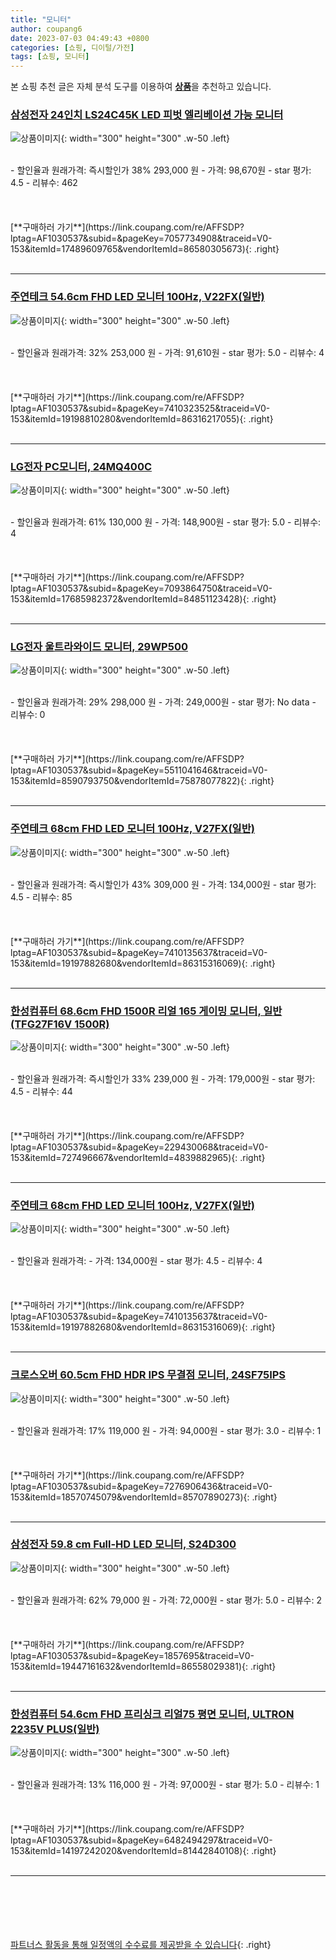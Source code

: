 ```yaml
---
title: "모니터"
author: coupang6
date: 2023-07-03 04:49:43 +0800
categories: [쇼핑, 디이털/가전]
tags: [쇼핑, 모니터]
---
```


본 쇼핑 추천 글은 자체 분석 도구를 이용하여 [**상품**](https://link.coupang.com/a/bao1ui)을 추천하고 있습니다.

### [삼성전자 24인치 LS24C45K LED 피벗 엘리베이션 가능 모니터](https://link.coupang.com/re/AFFSDP?lptag=AF1030537&subid=&pageKey=7057734908&traceid=V0-153&itemId=17489609765&vendorItemId=86580305673)

![상품이미지](https://thumbnail8.coupangcdn.com/thumbnails/remote/230x230ex/image/vendor_inventory/ff5e/2576339ddfb774975f2c0c42ad9dbda03f0656e6412aa82eba042bb68e22.jpg){: width="300" height="300" .w-50 .left}


<br>
- 할인율과 원래가격: 즉시할인가 38%  293,000   원
- 가격: 98,670원
- star 평가: 4.5
- 리뷰수: 462
<br>
<br>
<br>
<br>
[**구매하러 가기**](https://link.coupang.com/re/AFFSDP?lptag=AF1030537&subid=&pageKey=7057734908&traceid=V0-153&itemId=17489609765&vendorItemId=86580305673){: .right}
<br>
<br>

---

### [주연테크 54.6cm FHD LED 모니터 100Hz, V22FX(일반)](https://link.coupang.com/re/AFFSDP?lptag=AF1030537&subid=&pageKey=7410323525&traceid=V0-153&itemId=19198810280&vendorItemId=86316217055)

![상품이미지](https://thumbnail6.coupangcdn.com/thumbnails/remote/230x230ex/image/retail/images/2023/06/19/11/3/d3445a95-f487-4f8a-8acc-cbdea7941986.jpg){: width="300" height="300" .w-50 .left}


<br>
- 할인율과 원래가격: 32%  253,000   원
- 가격: 91,610원
- star 평가: 5.0
- 리뷰수: 4
<br>
<br>
<br>
<br>
[**구매하러 가기**](https://link.coupang.com/re/AFFSDP?lptag=AF1030537&subid=&pageKey=7410323525&traceid=V0-153&itemId=19198810280&vendorItemId=86316217055){: .right}
<br>
<br>

---

### [LG전자 PC모니터, 24MQ400C](https://link.coupang.com/re/AFFSDP?lptag=AF1030537&subid=&pageKey=7093864750&traceid=V0-153&itemId=17685982372&vendorItemId=84851123428)

![상품이미지](https://thumbnail7.coupangcdn.com/thumbnails/remote/230x230ex/image/retail/images/4013224391974847-a278c950-c718-4a62-a546-393b400d7194.jpg){: width="300" height="300" .w-50 .left}


<br>
- 할인율과 원래가격: 61%  130,000   원
- 가격: 148,900원
- star 평가: 5.0
- 리뷰수: 4
<br>
<br>
<br>
<br>
[**구매하러 가기**](https://link.coupang.com/re/AFFSDP?lptag=AF1030537&subid=&pageKey=7093864750&traceid=V0-153&itemId=17685982372&vendorItemId=84851123428){: .right}
<br>
<br>

---

### [LG전자 울트라와이드 모니터, 29WP500](https://link.coupang.com/re/AFFSDP?lptag=AF1030537&subid=&pageKey=5511041646&traceid=V0-153&itemId=8590793750&vendorItemId=75878077822)

![상품이미지](https://thumbnail9.coupangcdn.com/thumbnails/remote/230x230ex/image/retail/images/4523133116460736-79150e99-5a7e-49e7-b943-08e61d73795f.jpg){: width="300" height="300" .w-50 .left}


<br>
- 할인율과 원래가격: 29%  298,000   원
- 가격: 249,000원
- star 평가: No data
- 리뷰수: 0
<br>
<br>
<br>
<br>
[**구매하러 가기**](https://link.coupang.com/re/AFFSDP?lptag=AF1030537&subid=&pageKey=5511041646&traceid=V0-153&itemId=8590793750&vendorItemId=75878077822){: .right}
<br>
<br>

---

### [주연테크 68cm FHD LED 모니터 100Hz, V27FX(일반)](https://link.coupang.com/re/AFFSDP?lptag=AF1030537&subid=&pageKey=7410135637&traceid=V0-153&itemId=19197882680&vendorItemId=86315316069)

![상품이미지](https://thumbnail7.coupangcdn.com/thumbnails/remote/230x230ex/image/retail/images/2023/06/19/10/4/d5bfae60-645a-464f-aa35-e5a7b8557b91.jpg){: width="300" height="300" .w-50 .left}


<br>
- 할인율과 원래가격: 즉시할인가 43%  309,000   원
- 가격: 134,000원
- star 평가: 4.5
- 리뷰수: 85
<br>
<br>
<br>
<br>
[**구매하러 가기**](https://link.coupang.com/re/AFFSDP?lptag=AF1030537&subid=&pageKey=7410135637&traceid=V0-153&itemId=19197882680&vendorItemId=86315316069){: .right}
<br>
<br>

---

### [한성컴퓨터 68.6cm FHD 1500R 리얼 165 게이밍 모니터, 일반(TFG27F16V 1500R)](https://link.coupang.com/re/AFFSDP?lptag=AF1030537&subid=&pageKey=229430068&traceid=V0-153&itemId=727496667&vendorItemId=4839882965)

![상품이미지](https://thumbnail9.coupangcdn.com/thumbnails/remote/230x230ex/image/retail/images/2516603351026248-2b388ccd-76de-4d26-811e-ffd6eef68f05.jpg){: width="300" height="300" .w-50 .left}


<br>
- 할인율과 원래가격: 즉시할인가 33%  239,000   원
- 가격: 179,000원
- star 평가: 4.5
- 리뷰수: 44
<br>
<br>
<br>
<br>
[**구매하러 가기**](https://link.coupang.com/re/AFFSDP?lptag=AF1030537&subid=&pageKey=229430068&traceid=V0-153&itemId=727496667&vendorItemId=4839882965){: .right}
<br>
<br>

---

### [주연테크 68cm FHD LED 모니터 100Hz, V27FX(일반)](https://link.coupang.com/re/AFFSDP?lptag=AF1030537&subid=&pageKey=7410135637&traceid=V0-153&itemId=19197882680&vendorItemId=86315316069)

![상품이미지](https://thumbnail7.coupangcdn.com/thumbnails/remote/230x230ex/image/retail/images/2023/06/19/10/4/d5bfae60-645a-464f-aa35-e5a7b8557b91.jpg){: width="300" height="300" .w-50 .left}


<br>
- 할인율과 원래가격: 
- 가격: 134,000원
- star 평가: 4.5
- 리뷰수: 4
<br>
<br>
<br>
<br>
[**구매하러 가기**](https://link.coupang.com/re/AFFSDP?lptag=AF1030537&subid=&pageKey=7410135637&traceid=V0-153&itemId=19197882680&vendorItemId=86315316069){: .right}
<br>
<br>

---

### [크로스오버 60.5cm FHD HDR IPS 무결점 모니터, 24SF75IPS](https://link.coupang.com/re/AFFSDP?lptag=AF1030537&subid=&pageKey=7276906436&traceid=V0-153&itemId=18570745079&vendorItemId=85707890273)

![상품이미지](https://thumbnail6.coupangcdn.com/thumbnails/remote/230x230ex/image/retail/images/2023/04/18/17/0/b263db23-3d00-41a7-9f91-36392126865d.jpg){: width="300" height="300" .w-50 .left}


<br>
- 할인율과 원래가격: 17%  119,000   원
- 가격: 94,000원
- star 평가: 3.0
- 리뷰수: 1
<br>
<br>
<br>
<br>
[**구매하러 가기**](https://link.coupang.com/re/AFFSDP?lptag=AF1030537&subid=&pageKey=7276906436&traceid=V0-153&itemId=18570745079&vendorItemId=85707890273){: .right}
<br>
<br>

---

### [삼성전자 59.8 cm Full-HD LED 모니터, S24D300](https://link.coupang.com/re/AFFSDP?lptag=AF1030537&subid=&pageKey=1857695&traceid=V0-153&itemId=19447161632&vendorItemId=86558029381)

![상품이미지](https://thumbnail10.coupangcdn.com/thumbnails/remote/230x230ex/image/vendor_inventory/c748/59b143a86ed6d8045f6a49d542448d4af6051796bcc19bcd8354970665f2.jpg){: width="300" height="300" .w-50 .left}


<br>
- 할인율과 원래가격: 62%  79,000   원
- 가격: 72,000원
- star 평가: 5.0
- 리뷰수: 2
<br>
<br>
<br>
<br>
[**구매하러 가기**](https://link.coupang.com/re/AFFSDP?lptag=AF1030537&subid=&pageKey=1857695&traceid=V0-153&itemId=19447161632&vendorItemId=86558029381){: .right}
<br>
<br>

---

### [한성컴퓨터 54.6cm FHD 프리싱크 리얼75 평면 모니터, ULTRON 2235V PLUS(일반)](https://link.coupang.com/re/AFFSDP?lptag=AF1030537&subid=&pageKey=6482494297&traceid=V0-153&itemId=14197242020&vendorItemId=81442840108)

![상품이미지](https://thumbnail10.coupangcdn.com/thumbnails/remote/230x230ex/image/retail/images/384796700833890-c857f298-36e0-4136-9b25-d647daa0998b.jpg){: width="300" height="300" .w-50 .left}


<br>
- 할인율과 원래가격: 13%  116,000   원
- 가격: 97,000원
- star 평가: 5.0
- 리뷰수: 1
<br>
<br>
<br>
<br>
[**구매하러 가기**](https://link.coupang.com/re/AFFSDP?lptag=AF1030537&subid=&pageKey=6482494297&traceid=V0-153&itemId=14197242020&vendorItemId=81442840108){: .right}
<br>
<br>

---
<br><br><br><br><br> [파트너스 활동을 통해 일정액의 수수료를 제공받을 수 있습니다](https://link.coupang.com/a/bao1ui){: .right}